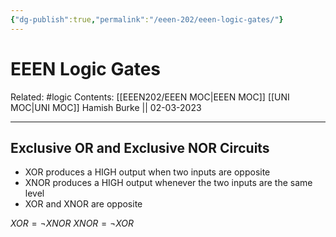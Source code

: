 ```yaml
---
{"dg-publish":true,"permalink":"/eeen-202/eeen-logic-gates/"}
---
```



# EEEN Logic Gates

Related: #logic
Contents: [[EEEN202/EEEN MOC\|EEEN MOC]]
[[UNI MOC\|UNI MOC]]
Hamish Burke || 02-03-2023
***

## Exclusive OR and Exclusive NOR Circuits

- XOR produces a HIGH output when two inputs are opposite
- XNOR produces a HIGH output whenever the two inputs are the same level
- XOR and XNOR are opposite

$XOR = \neg XNOR$
$XNOR = \neg XOR$



